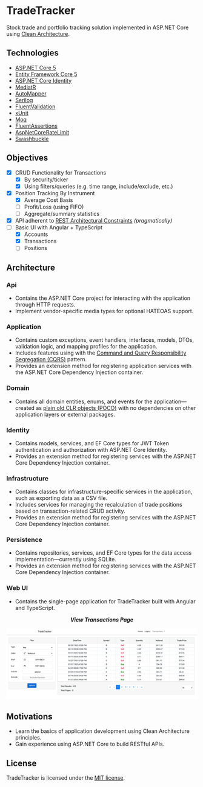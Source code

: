 # TradeTracker
Stock trade and portfolio tracking solution implemented in ASP.NET Core using [Clean Architecture](https://blog.cleancoder.com/uncle-bob/2012/08/13/the-clean-architecture.html).

## Technologies

* [ASP.NET Core 5](https://dotnet.microsoft.com/apps/aspnet)
* [Entity Framework Core 5](https://docs.microsoft.com/en-us/ef/core/)
* [ASP.NET Core Identity](https://docs.microsoft.com/en-us/aspnet/core/security/authentication/identity?view=aspnetcore-5.0&tabs=visual-studio)
* [MediatR](https://github.com/jbogard/MediatR)
* [AutoMapper](https://automapper.org/)
* [Serilog](https://serilog.net/)
* [FluentValidation](https://fluentvalidation.net/)
* [xUnit](https://xunit.net/)
* [Moq](https://github.com/moq/moq)
* [FluentAssertions](https://fluentassertions.com/)
* [AspNetCoreRateLimit](https://github.com/stefanprodan/AspNetCoreRateLimit)
* [Swashbuckle](https://github.com/domaindrivendev/Swashbuckle.WebApi)

## Objectives
- [x] CRUD Functionality for Transactions
  - [X] By security/ticker
  - [X] Using filters/queries (e.g. time range, include/exclude, etc.) 
- [X] Position Tracking By Instrument
  - [x] Average Cost Basis
  - [ ] Profit/Loss (using FIFO)
  - [ ] Aggregate/summary statistics
- [x] API adherent to [REST Architectural Constraints](https://restfulapi.net/rest-architectural-constraints/) *(pragmatically)*
- [ ] Basic UI with Angular + TypeScript
  - [x] Accounts
  - [x] Transactions 
  - [ ] Positions

## Architecture

### Api
* Contains the ASP.NET Core project for interacting with the application through HTTP requests.
* Implement vendor-specific media types for optional HATEOAS support.

### Application
* Contains custom exceptions, event handlers, interfaces, models, DTOs, validation logic, and mapping profiles for the application.
* Includes features using with the [Command and Query Responsibility Segregation (CQRS)](https://docs.microsoft.com/en-us/azure/architecture/patterns/cqrs) pattern.
* Provides an extension method for registering application services with the ASP.NET Core Dependency Injection container.

### Domain
* Contains all domain entities, enums, and events for the application&mdash;created as [plain old CLR objects (POCO)](https://en.wikipedia.org/wiki/Plain_old_CLR_object) with no dependencies on other application layers or external packages.

### Identity
* Contains models, services, and EF Core types for JWT Token authentication and authorization with ASP.NET Core Identity.
* Provides an extension method for registering services with the ASP.NET Core Dependency Injection container.

### Infrastructure
* Contains classes for infrastructure-specific services in the application, such as exporting data as a CSV file.
* Includes services for managing the recalculation of trade positions based on transaction-related CRUD activity.
* Provides an extension method for registering services with the ASP.NET Core Dependency Injection container.

### Persistence
* Contains repositories, services, and EF Core types for the data access implementation&mdash;currently using SQLite.
* Provides an extension method for registering services with the ASP.NET Core Dependency Injection container.

### Web UI
* Contains the single-page application for TradeTracker built with Angular and TypeScript.

<p align="center">
  <i><b>View Transactions Page</b></i>
</p>

![ViewTransactionsPage](demo/view-transactions-page.png?raw=true "View Transactions Page")

## Motivations
* Learn the basics of application development using Clean Architecture principles.
* Gain experience using ASP.NET Core to build RESTful APIs.

## License
TradeTracker is licensed under the [MIT license](LICENSE).
